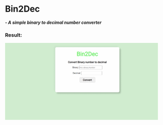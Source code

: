 # Bin2Dec

***- A simple binary to decimal number converter***

### Result: 

![previa](https://github.com/SoUuzaaa/Bin2Dec/blob/master/assets/previa.gif)
